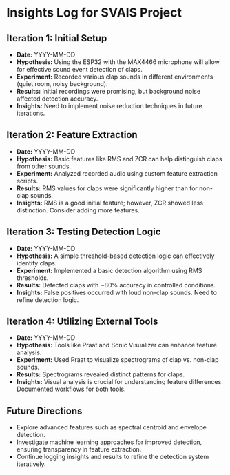 # Insights Log for SVAIS Project

## Iteration 1: Initial Setup
- **Date:** YYYY-MM-DD
- **Hypothesis:** Using the ESP32 with the MAX4466 microphone will allow for effective sound event detection of claps.
- **Experiment:** Recorded various clap sounds in different environments (quiet room, noisy background).
- **Results:** Initial recordings were promising, but background noise affected detection accuracy.
- **Insights:** Need to implement noise reduction techniques in future iterations.

## Iteration 2: Feature Extraction
- **Date:** YYYY-MM-DD
- **Hypothesis:** Basic features like RMS and ZCR can help distinguish claps from other sounds.
- **Experiment:** Analyzed recorded audio using custom feature extraction scripts.
- **Results:** RMS values for claps were significantly higher than for non-clap sounds.
- **Insights:** RMS is a good initial feature; however, ZCR showed less distinction. Consider adding more features.

## Iteration 3: Testing Detection Logic
- **Date:** YYYY-MM-DD
- **Hypothesis:** A simple threshold-based detection logic can effectively identify claps.
- **Experiment:** Implemented a basic detection algorithm using RMS thresholds.
- **Results:** Detected claps with ~80% accuracy in controlled conditions.
- **Insights:** False positives occurred with loud non-clap sounds. Need to refine detection logic.

## Iteration 4: Utilizing External Tools
- **Date:** YYYY-MM-DD
- **Hypothesis:** Tools like Praat and Sonic Visualizer can enhance feature analysis.
- **Experiment:** Used Praat to visualize spectrograms of clap vs. non-clap sounds.
- **Results:** Spectrograms revealed distinct patterns for claps.
- **Insights:** Visual analysis is crucial for understanding feature differences. Documented workflows for both tools.

## Future Directions
- Explore advanced features such as spectral centroid and envelope detection.
- Investigate machine learning approaches for improved detection, ensuring transparency in feature extraction.
- Continue logging insights and results to refine the detection system iteratively.
